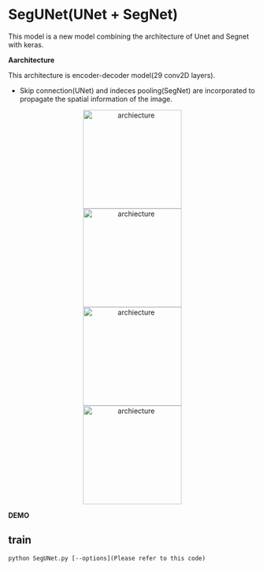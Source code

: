 # SegUNet(UNet + SegNet)
This model is a new model combining the architecture of Unet and Segnet with keras.

**Aarchitecture**

This architecture is encoder-decoder model(29 conv2D layers).
- Skip connection(UNet) and indeces pooling(SegNet) are incorporated to propagate the spatial information of the image.


<div align="center">
<img src=https://user-images.githubusercontent.com/27678705/32180433-4ca5d2be-bdd5-11e7-83d1-0459131076d1.png title="archiecture" width="200px">
</div>

<div align="center">
<img src=https://user-images.githubusercontent.com/27678705/32210409-ceb03454-be50-11e7-9410-cbca1ed3fc91.png title="archiecture" width="200px">
</div>

<div align="center">
<img src=https://user-images.githubusercontent.com/27678705/32210411-cfdb9d46-be50-11e7-8de1-f0a8d1350e3b.png title="archiecture" width="200px">
</div>

<div align="center">
<img src=https://user-images.githubusercontent.com/27678705/32210412-d12067d6-be50-11e7-9f86-4fb3d7e4d778.png title="archiecture" width="200px">
</div>


**DEMO**

## train

`python SegUNet.py [--options](Please refer to this code)`
